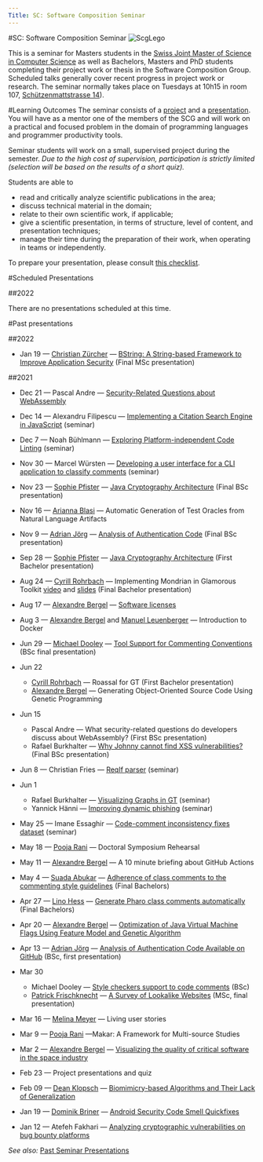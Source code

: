 ```yaml
---
Title: SC: Software Composition Seminar
---
```

#SC: Software Composition Seminar
![ScgLego](%assets_url%/files/65/h39oak36qzoz5bnfry16mlrdxr84ev/scg-lego.gif)

This is a seminar for Masters students in the [Swiss Joint Master of Science in Computer Science](http://mcs.unibnf.ch/) as well as Bachelors, Masters and PhD students completing their project work or thesis in the Software Composition Group. Scheduled talks generally cover recent progress in project work or research.
The seminar normally takes place on Tuesdays at 10h15 in room 107, [Schützenmattstrasse 14](%base_url%/contact/maps)).

#Learning Outcomes
The seminar consists of a [project](%base_url%/wiki/projects/mastersbachelorsprojects) and a [presentation](%base_url%/wiki/howtos/Presentation-checklist). You will have as a mentor one of the members of the SCG and will work on a practical and focused problem in the domain of programming languages and programmer productivity tools. 

Seminar students will work on a small, supervised project during the semester.
*Due to the high cost of supervision, participation is strictly limited (selection will be based on the results of a short quiz).*

Students are able to

-  read and critically analyze scientific publications in the area;
-  discuss technical material in the domain;
-  relate to their own scientific work, if applicable;
-  give a scientific presentation, in terms of structure, level of content, and presentation techniques;
-  manage their time during the preparation of their work, when operating in teams or independently.

To prepare your presentation, please consult [this checklist](%base_url%/wiki/howtos/Presentation-checklist).

#Scheduled Presentations

##2022

There are no presentations scheduled at this time.

#Past presentations

##2022


-  Jan 19 &mdash; [Christian Zürcher](%base_url%/wiki/alumni/ChristianZuercher) &mdash; [BString: A String-based Framework to Improve Application Security](%base_url%/download/softwarecomposition/2022-01-19-Zuercher-StringWithBehavior.pdf) (Final MSc presentation)

##2021

-  Dec 21 &mdash; Pascal Andre &mdash; [Security-Related Questions about WebAssembly](%base_url%/download/softwarecomposition/2021-12-21-Andre-WebAssemblySecurityQuestions.pdf)
-  Dec 14 &mdash; Alexandru Filipescu &mdash; [Implementing a Citation Search Engine in JavaScript](%base_url%/download/softwarecomposition/2021-12-14-Filipescu-JSCitationSearchEngine.pdf) (seminar)
-  Dec 7 &mdash;  Noah Bühlmann &mdash; [Exploring Platform-independent Code Linting](%base_url%/download/softwarecomposition/2021-12-07-Buehlmann-Linting.pdf) (seminar)
-  Nov 30 &mdash; Marcel Würsten &mdash; [Developing a user interface for a CLI application to classify comments](%base_url%/download/softwarecomposition/2021-11-30-Wuersten-CommentClassification.pdf) (seminar)
-  Nov 23 &mdash; [Sophie Pfister](%base_url%/wiki/alumni/SophiePfister) &mdash; [Java Cryptography Architecture](%base_url%/download/softwarecomposition/2021-11-23-Pfister-JCA.pdf) (Final BSc presentation)
-  Nov 16 &mdash; [Arianna Blasi](https://www.inf.usi.ch/phd/blasia/) &mdash; Automatic Generation of Test Oracles from Natural Language Artifacts
-  Nov 9 &mdash; [Adrian Jörg](%base_url%/wiki/alumni/AdrianJoerg) &mdash; [Analysis of Authentication Code](%base_url%/download/softwarecomposition/2021-11-09-AnalysisOfAuthenticationCode.pdf) (Final BSc presentation)
-  Sep 28 &mdash; [Sophie Pfister](%base_url%/wiki/alumni/SophiePfister) &mdash; [Java Cryptography Architecture](%base_url%/wiki/alumni/SophiePfister/ProjectDescription) (First Bachelor presentation)
-  Aug 24 &mdash; [Cyrill Rohrbach](%base_url%/wiki/alumni/CyrillRohrbach) &mdash; Implementing Mondrian in Glamorous Toolkit [video](https://tube.switch.ch/videos/feAGDHe8cP) and [slides](%base_url%/download/softwarecomposition/2021-08-24-Rohrbach-ImplementingMondrianInGT.pdf) (Final Bachelor presentation)
-  Aug 17 &mdash; [Alexandre Bergel](http://bergel.eu) &mdash; [Software licenses](https://tube.switch.ch/videos/ZS0QM5P24K)
-  Aug 3 &mdash; [Alexandre Bergel](http://bergel.eu) and [Manuel Leuenberger](%base_url%/staff/ManuelLeuenberger) &mdash; Introduction to Docker
-  Jun 29 &mdash; [Michael Dooley](%base_url%/wiki/alumni/MichaelDooley) &mdash; [Tool Support for Commenting Conventions](%base_url%/download/softwarecomposition/2021-06-29-Dooley-StyleCheckerSupport.pdf) (BSc final presentation)
-  Jun 22
	-  [Cyrill Rohrbach](%base_url%/wiki/alumni/CyrillRohrbach) &mdash; Roassal for GT (First Bachelor presentation)
	-  [Alexandre Bergel](http://bergel.eu) &mdash; Generating Object-Oriented Source Code Using Genetic Programming

-  Jun 15 
	-  Pascal Andre &mdash; What security-related questions do developers discuss about WebAssembly? (First BSc presentation)
	-  Rafael Burkhalter &mdash; [Why Johnny cannot find XSS vulnerabilities?](http://scg.unibe.ch) (Final BSc presentation)

-  Jun 8 &mdash; Christian Fries &mdash; [ ReqIf parser](%base_url%/wiki/projects/mastersbachelorsprojects/ReqIF-parser-and-workflow-editor) (seminar)
-  Jun 1 
	-  Rafael Burkhalter &mdash; [Visualizing Graphs in GT](%base_url%/download/softwarecomposition/2021-06-01-Burkhalter-GT-GraphViz.pdf) (seminar)
	-  Yannick Hänni &mdash; [Improving dynamic phishing](%base_url%/download/softwarecomposition/2021-06-01-Haenni-PhishingOnDemand.pdf) (seminar)

-  May 25 &mdash; Imane Essaghir &mdash; [Code-comment inconsistency fixes dataset](%base_url%/wiki/projects/mastersbachelorsprojects/code-comment-inconsistency-fixes-dataset) (seminar)
-  May 18 &mdash; [Pooja Rani](%base_url%/staff/Pooja-Rani) &mdash; Doctoral Symposium Rehearsal
-  May 11 &mdash; [Alexandre Bergel](http://bergel.eu) &mdash; A 10 minute briefing about GitHub Actions
-  May 4 &mdash; [Suada Abukar](%base_url%/wiki/alumni/SuadaAbukar) &mdash; [Adherence of class comments to the commenting style guidelines](%base_url%/wiki/projects/mastersbachelorsprojects/Adherence-of-class-comments-style-guidelines) (Final Bachelors)
-  Apr 27 &mdash; [Lino Hess](%base_url%/wiki/alumni/LinoHess) &mdash; [Generate Pharo class comments automatically](%base_url%/wiki/projects/mastersbachelorsprojects/Automatically-generate-Pharo-class-comments) (Final Bachelors)
-  Apr 20 &mdash; [Alexandre Bergel](http://bergel.eu) &mdash; [Optimization of Java Virtual Machine Flags Using Feature Model and Genetic Algorithm](http://bergel.eu/MyPapers/Cana21a-JVMGlagsAndGA.pdf)
-  Apr 13 &mdash; [Adrian Jörg](%base_url%/wiki/alumni/AdrianJoerg) &mdash; [Analysis of Authentication Code Available on GitHub](%base_url%/download/softwarecomposition/2021-04-14-Joerg-AuthenticationCodeGitHub.pdf) (BSc, first presentation)
-  Mar 30
	-  Michael Dooley &mdash; [Style checkers support to code comments](%base_url%/wiki/alumni/MichaelDooley) (BSc)
	-  [Patrick Frischknecht](%base_url%/wiki/alumni/PatrickFrischknecht) &mdash; [A Survey of Lookalike Websites](%base_url%/download/softwarecomposition/2021-03-30-Frischknecht-LookalikeDomains.pdf) (MSc, final presentation)

-  Mar 16 &mdash; [Melina Meyer](%base_url%/wiki/alumni/MelinaMeyer) &mdash; Living user stories
-  Mar 9 &mdash; [Pooja Rani](%base_url%/staff/Pooja-Rani) &mdash;Makar: A Framework for Multi-source Studies 
-  Mar 2 &mdash; [Alexandre Bergel](https://bergel.eu) &mdash; [Visualizing the quality of critical software in the space industry](https://tube.switch.ch/videos/2f4047bb/edit)
-  Feb 23 &mdash; Project presentations and quiz
-  Feb 09 &mdash; [Dean Klopsch](%base_url%/wiki/alumni/DeanKlopsch) &mdash; [Biomimicry-based Algorithms and Their Lack of Generalization](%base_url%/download/softwarecomposition/2021-02-09-Klopsch-BiomimicryGeneralization.pdf)
-  Jan 19 &mdash; [Dominik Briner](%base_url%/wiki/alumni/DominikBriner) &mdash; [Android Security Code Smell Quickfixes](%base_url%/download/softwarecomposition/2021-01-19-Briner-SecurityCodeSmellQuickfixes.pdf)
-  Jan 12 &mdash; Atefeh Fakhari &mdash; [Analyzing cryptographic vulnerabilities on bug bounty platforms](%base_url%/download/softwarecomposition/2021-01-12-atefeh-crypto-hackerone.pdf)


*See also:* [Past Seminar Presentations](%base_url%/wiki/softwarecompositionseminar/pastseminars)
